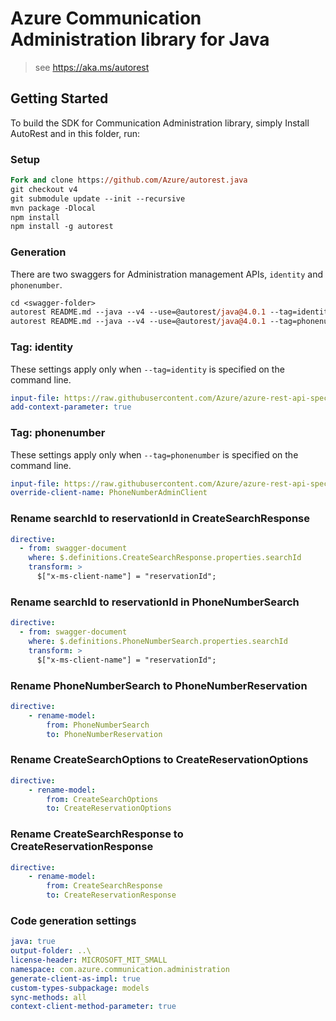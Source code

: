 # Azure Communication Administration library for Java

> see https://aka.ms/autorest
## Getting Started

To build the SDK for Communication Administration library, simply Install AutoRest and in this folder, run:

### Setup
```ps
Fork and clone https://github.com/Azure/autorest.java
git checkout v4
git submodule update --init --recursive
mvn package -Dlocal
npm install
npm install -g autorest
```

### Generation

There are two swaggers for Administration management APIs, `identity` and `phonenumber`.

```ps
cd <swagger-folder>
autorest README.md --java --v4 --use=@autorest/java@4.0.1 --tag=identity
autorest README.md --java --v4 --use=@autorest/java@4.0.1 --tag=phonenumber
```



### Tag: identity

These settings apply only when `--tag=identity` is specified on the command line.

``` yaml $(tag) == 'identity'
input-file: https://raw.githubusercontent.com/Azure/azure-rest-api-specs/084de2711f77d12d644c7628b61cdd7634341ee8/specification/communication/data-plane/Microsoft.CommunicationServicesIdentity/stable/2021-03-07/CommunicationIdentity.json
add-context-parameter: true
```

### Tag: phonenumber

These settings apply only when `--tag=phonenumber` is specified on the command line.

``` yaml $(tag) == 'phonenumber'
input-file: https://raw.githubusercontent.com/Azure/azure-rest-api-specs/257f060be8b60d8468584682aa2d71b1faa5f82c/specification/communication/data-plane/Microsoft.CommunicationServicesAdministration/preview/2020-07-20-preview1/communicationservicesadministration.json
override-client-name: PhoneNumberAdminClient
```

### Rename searchId to reservationId in CreateSearchResponse

``` yaml
directive:
  - from: swagger-document
    where: $.definitions.CreateSearchResponse.properties.searchId
    transform: >
      $["x-ms-client-name"] = "reservationId";
```
### Rename searchId to reservationId in PhoneNumberSearch 

``` yaml
directive:
  - from: swagger-document
    where: $.definitions.PhoneNumberSearch.properties.searchId
    transform: >
      $["x-ms-client-name"] = "reservationId";
```

### Rename PhoneNumberSearch to PhoneNumberReservation

``` yaml
directive:
    - rename-model:
        from: PhoneNumberSearch
        to: PhoneNumberReservation
```

### Rename CreateSearchOptions to CreateReservationOptions

``` yaml
directive:
    - rename-model:
        from: CreateSearchOptions
        to: CreateReservationOptions
```

### Rename CreateSearchResponse to CreateReservationResponse

``` yaml
directive:
    - rename-model:
        from: CreateSearchResponse
        to: CreateReservationResponse
```

### Code generation settings

``` yaml
java: true
output-folder: ..\
license-header: MICROSOFT_MIT_SMALL
namespace: com.azure.communication.administration
generate-client-as-impl: true
custom-types-subpackage: models
sync-methods: all
context-client-method-parameter: true
```
